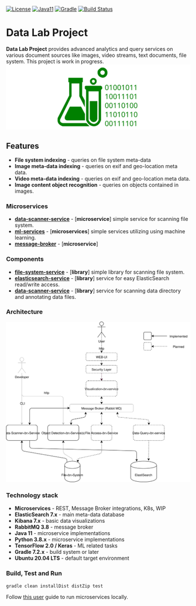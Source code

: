 [![License](https://img.shields.io/badge/License-Apache%202.0-blue.svg)](https://opensource.org/licenses/Apache-2.0)
[![Java11](https://img.shields.io/badge/java-11-blue)](https://img.shields.io/badge/java-11-blue)
[![Gradle](https://img.shields.io/badge/gradle-v6.5-blue)](https://img.shields.io/badge/gradle-v6.5-blue)
[![Build Status](https://travis-ci.org/jveverka/data-lab.svg?branch=master)](https://travis-ci.org/jveverka/data-lab?branch=master)

# Data Lab Project
__Data Lab Project__ provides advanced analytics and query services on various document sources like 
images, video streams, text documents, file system. This project is work in progress.
![datalab](docs/data-lab-image.svg)

## Features
* __File system indexing__ - queries on file system meta-data
* __Image meta-data indexing__ - queries on exif and geo-location meta data.
* __Video meta-data indexing__ - queries on exif and geo-location meta data.
* __Image content object recognition__ - queries on objects contained in images. 

### Microservices
* [__data-scanner-service__](data-scanner-service) - [__microservice__] simple service for scanning file system.
* [__ml-services__](ml-services) - [__microservices__] simple services utilizing using machine learning.
* [__message-broker__](message-broker) - [__microservice__]

### Components 
* [__file-system-service__](file-system-service) - [__library__] simple library for scanning file system.
* [__elasticsearch-service__](elasticsearch) - [__library__] service for easy ElasticSearch read/write access.
* [__data-scanner-service__](data-scanner-service) - [__library__] service for scanning data directory and annotating data files.

### Architecture
![architecture](docs/architecture-01.svg)

### Technology stack
* __Microservices__ - REST, Message Broker integrations, K8s, WIP
* __ElasticSearch 7.x__ - main meta-data database
* __Kibana 7.x__ - basic data visualizations
* __RabbitMQ 3.8__ - message broker
* __Java 11__ - microservice implementations 
* __Python 3.8.x__ - microservice implementations
* __TensorFlow 2.0 / Keras__ - ML related tasks
* __Gradle 7.2.x__ - build system or later 
* __Ubuntu 20.04 LTS__ - default target environment

### Build, Test and Run
```
gradle clean installDist distZip test
```
Follow [this user](docs/user-guide.md) guide to run microservices locally.
